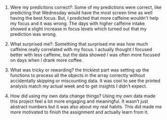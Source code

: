 1. Were my predicitons correct?: Some of my predictions were correct, like predicting that Wednesday would have the most screen time as well having the best focus. But, I predicted that more caffeine wouldn't help my focus and it was wrong. The days with higher caffeine intake showed a slight increase in focus levels which turned out that my prediction was wrong.

2. What surprised me?: Something that surprised me was how much caffeine really correlated with my focus. I actually thought I focused better with less caffeine, but the data showed I was often more focused on days when I drank more coffee.

3. What was tricky or rewarding? the trickiest part was setting up the functions to process all the objects in the array correctly without accidentally skipping or miscounting data. It was cool to see the printed analysis match my actual week and to get insights I didn’t expect.

4. How did using my own data change things? Using my own data made this project feel a lot more engaging and meaningful. It wasn’t just abstract numbers but it was also about my real habits. This did made me more motivated to finish the assignment and actually learn from it.
